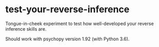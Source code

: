 # test-your-reverse-inference
Tongue-in-cheek experiment to test how well-developed your reverse inference skills are.

Should work with psychopy version 1.92 (with Python 3.6).
